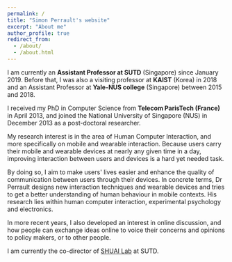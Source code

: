 ```yaml
---
permalink: /
title: "Simon Perrault's website"
excerpt: "About me"
author_profile: true
redirect_from:
  - /about/
  - /about.html
---
```


I am currently an **Assistant Professor at SUTD** (Singapore) since January 2019. Before that, I was also a visiting professor at **KAIST** (Korea) in 2018 and an Assistant Professor at **Yale-NUS college** (Singapore) between 2015 and 2018.

I received my PhD in Computer Science from **Telecom ParisTech (France)** in April 2013, and joined the National University of Singapore (NUS) in December 2013 as a post-doctoral researcher.

My research interest is in the area of Human Computer Interaction, and more specifically on mobile and wearable interaction. Because users carry their mobile and wearable devices at nearly any given time in a day, improving interaction between users and devices is a hard yet needed task.

By doing so, I aim to make users' lives easier and enhance the quality of communication between users through their devices. In concrete terms, Dr Perrault designs new interaction techniques and wearable devices and tries to get a better understanding of human behaviour in mobile contexts. His research lies within human computer interaction, experimental psychology and electronics.

In more recent years, I also developed an interest in online discussion, and how people can exchange ideas online to voice their concerns and opinions to policy makers, or to other people.

I am currently the co-director of [SHUAI Lab](https://shuailab.wordpress.com) at SUTD.
